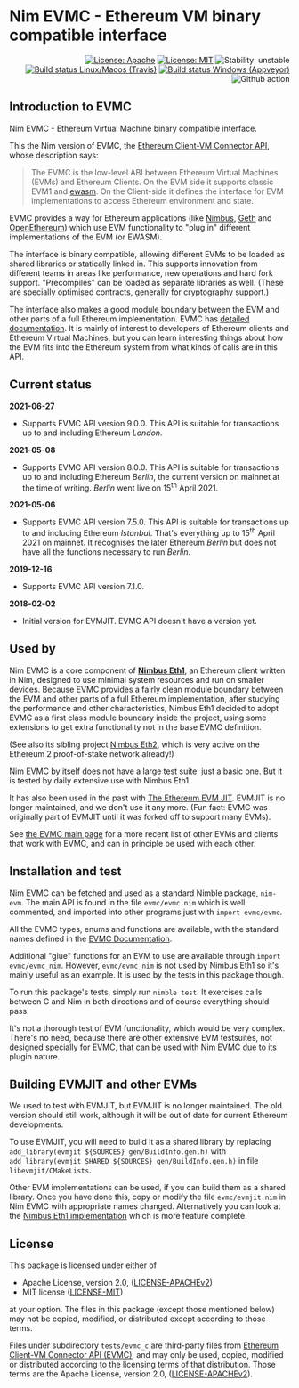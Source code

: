 # Nim&nbsp;EVMC - Ethereum VM binary compatible interface

<div align=right>

[![License: Apache](https://img.shields.io/badge/License-Apache%202.0-blue.svg)](https://opensource.org/licenses/Apache-2.0)
[![License: MIT](https://img.shields.io/badge/License-MIT-blue.svg)](https://opensource.org/licenses/MIT)
![Stability: unstable](https://img.shields.io/badge/stability-unstable-yellow.svg)
[![Build status Linux/Macos (Travis)](https://img.shields.io/travis/status-im/nim-evmc/master.svg?label=Linux%20+%20MacOS "Build status Linux/MacOS (Travis)")](https://travis-ci.org/status-im/nim-evmc)
[![Build status Windows (Appveyor)](https://img.shields.io/appveyor/ci/nimbus/nim-evmc/master.svg?label=Windows "Build status Windows (Appveyor)")](https://ci.appveyor.com/project/nimbus/nim-evmc)
![Github action](https://github.com/status-im/nim-evmc/workflows/nim-evmc%20CI/badge.svg)

</div>

## Introduction to EVMC

Nim&nbsp;EVMC - Ethereum Virtual Machine binary compatible interface.

This the Nim version of EVMC, the [Ethereum Client-VM Connector
API](https://github.com/ethereum/evmc), whose description says:

> The EVMC is the low-level ABI between Ethereum Virtual Machines (EVMs) and
> Ethereum Clients. On the EVM side it supports classic EVM1 and
> [ewasm](https://github.com/ewasm/design). On the Client-side it defines the
> interface for EVM implementations to access Ethereum environment and state.

EVMC provides a way for Ethereum applications (like
[Nimbus](https://github.com/status-im/nimbus-eth1),
[Geth](https://github.com/ethereum/go-ethereum) and
[OpenEthereum](https://github.com/openethereum/openethereum)) which use EVM
functionality to "plug in" different implementations of the EVM (or EWASM).

The interface is binary compatible, allowing different EVMs to be loaded as
shared libraries or statically linked in.  This supports innovation from
different teams in areas like performance, new operations and hard fork
support.  "Precompiles" can be loaded as separate libraries as well.  (These are
specially optimised contracts, generally for cryptography support.)

The interface also makes a good module boundary between the EVM and other parts
of a full Ethereum implementation.  EVMC has [detailed
documentation](https://evmc.ethereum.org/).  It is mainly of interest to
developers of Ethereum clients and Ethereum Virtual Machines, but you can learn
interesting things about how the EVM fits into the Ethereum system from what
kinds of calls are in this API.

## Current status

__2021-06-27__
- Supports EVMC API version 9.0.0.  This API is suitable for transactions up to
and including Ethereum *London*.

__2021-05-08__
- Supports EVMC API version 8.0.0.  This API is suitable for transactions up to
and including Ethereum *Berlin*, the current version on mainnet at the time of
writing.  *Berlin* went live on 15<sup>th</sup> April 2021.

__2021-05-06__
- Supports EVMC API version 7.5.0.  This API is suitable for transactions up to
and including Ethereum *Istanbul*.  That's everything up to 15<sup>th</sup>
April 2021 on mainnet.  It recognises the later Ethereum *Berlin* but does not
have all the functions necessary to run *Berlin*.

__2019-12-16__
- Supports EVMC API version 7.1.0.

__2018-02-02__
- Initial version for EVMJIT.  EVMC API doesn't have a version yet.

## Used by

Nim&nbsp;EVMC is a core component of
**[Nimbus&nbsp;Eth1](https://github.com/status-im/nimbus-eth1)**, an Ethereum
client written in Nim, designed to use minimal system resources and run on
smaller devices.  Because EVMC provides a fairly clean module boundary between
the EVM and other parts of a full Ethereum implementation, after studying the
performance and other characteristics, Nimbus Eth1 decided to adopt EVMC as a
first class module boundary inside the project, using some extensions to get
extra functionality not in the base EVMC definition.

(See also its sibling project
[Nimbus&nbsp;Eth2](https://github.com/status-im/nimbus-eth1), which is very
active on the Ethereum 2 proof-of-stake network already!)

Nim&nbsp;EVMC by itself does not have a large test suite, just a basic one.
But it is tested by daily extensive use with Nimbus&nbsp;Eth1.

It has also been used in the past with [The Ethereum EVM
JIT](https://github.com/ethereum/evmjit).  EVMJIT is no longer maintained, and
we don't use it any more.  (Fun fact: EVMC was originally part of EVMJIT until
it was forked off to support many EVMs).

See [the EVMC main page](https://github.com/ethereum/evmc) for a more recent
list of other EVMs and clients that work with EVMC, and can in principle be
used with each other.

## Installation and test

Nim&nbsp;EVMC can be fetched and used as a standard Nimble package, `nim-evm`.
The main API is found in the file `evmc/evmc.nim` which is well commented, and
imported into other programs just with `import evmc/evmc`.

All the EVMC types, enums and functions are available, with the standard names
defined in the [EVMC Documentation](https://github.com/ethereum/evmc).

Additional "glue" functions for an EVM to use are available through `import
evmc/evmc_nim`.  However, `evmc/evmc_nim` is not used by Nimbus&nbsp;Eth1 so
it's mainly useful as an example.  It is used by the tests in this package
though.

To run this package's tests, simply run `nimble test`.  It exercises calls
between C and Nim in both directions and of course everything should pass.

It's not a thorough test of EVM functionality, which would be very complex.
There's no need, because there are other extensive EVM testsuites, not designed
specially for EVMC, that can be used with Nim&nbsp;EVMC due to its plugin
nature.

## Building EVMJIT and other EVMs

We used to test with EVMJIT, but EVMJIT is no longer maintained.  The old
version should still work, although it will be out of date for current Ethereum
developments.

To use EVMJIT, you will need to build it as a shared library by replacing
```add_library(evmjit ${SOURCES} gen/BuildInfo.gen.h)``` with
`add_library(evmjit SHARED ${SOURCES} gen/BuildInfo.gen.h)` in file
`libevmjit/CMakeLists`.

Other EVM implementations can be used, if you can build them as a shared
library.  Once you have done this, copy or modify the file `evmc/evmjit.nim` in
Nim&nbsp;EVMC with appropriate names changed.  Alternatively you can look at
the [Nimbus&nbsp;Eth1 implementation](https://github.com/status-im/nimbus-eth1)
which is more feature complete.

## License

This package is licensed under either of

- Apache License, version 2.0, ([LICENSE-APACHEv2](LICENSE-APACHEv2))
- MIT license ([LICENSE-MIT](LICENSE-MIT))

at your option. The files in this package (except those mentioned below) may
not be copied, modified, or distributed except according to those terms.

Files under subdirectory `tests/evmc_c` are third-party files from [Ethereum
Client-VM Connector API (EVMC)](https://github.com/ethereum/evmc), and may only
be used, copied, modified or distributed according to the licensing terms of
that distribution.  Those terms are the Apache License, version 2.0,
([LICENSE-APACHEv2](LICENSE-APACHEv2)).
